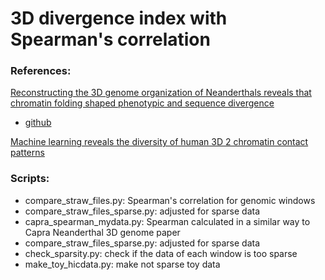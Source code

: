 # 3D divergence index with Spearman's correlation

### References:
[Reconstructing the 3D genome organization of Neanderthals reveals that chromatin folding shaped phenotypic and sequence divergence]
- [github]

[Machine learning reveals the diversity of human 3D
2 chromatin contact patterns]

[Reconstructing the 3D genome organization of Neanderthals reveals that chromatin folding shaped phenotypic and sequence divergence]: https://www.biorxiv.org/content/10.1101/2022.02.07.479462v1.full
[github]: https://github.com/emcarthur/neanderthal-3D-genome/tree/main
[Machine learning reveals the diversity of human 3D
2 chromatin contact patterns]: https://www.biorxiv.org/content/10.1101/2023.12.22.573104v1

### Scripts:
- compare_straw_files.py: Spearman's correlation for genomic windows
- compare_straw_files_sparse.py: adjusted for sparse data
- capra_spearman_mydata.py: Spearman calculated in a similar way to Capra Neanderthal 3D genome paper
- compare_straw_files_sparse.py: adjusted for sparse data
- check_sparsity.py: check if the data of each window is too sparse
- make_toy_hicdata.py: make not sparse toy data
